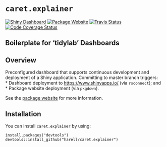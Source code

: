 
# `caret.explainer`

<!-- badges: start -->

[![Shiny
Dashboard](https://img.shields.io/badge/Shiny%20Dashboard-Click--Here-ff8c69.svg)](https://harell.shinyapps.io/caret-explainer/)
[![Package
Website](https://img.shields.io/badge/Package%20Website-Click--Here-9cf.svg)](https://harell.github.io/caret.explainer/)
[![Travis
Status](https://travis-ci.org/harell/caret.explainer.svg?branch=master)](https://travis-ci.org/harell/caret.explainer)
[![Code Coverage
Status](https://codecov.io/gh/harell/caret.explainer/branch/master/graph/badge.svg)](https://codecov.io/github/harell/caret.explainer/?branch=master)
<!-- badges: end -->

## Boilerplate for ‘tidylab’ Dashboards

## Overview

Preconfigured dashboard that supports continuous development and
deployment of a Shiny application. Committing to master branch
triggers:  
\* Dashboard deployment to <https://www.shinyapps.io/> (via
`rsconnect`); and  
\* Package website deployment (via `pkgdown`).

See the [package website](https://harell.github.io/caret.explainer/) for
more information.

## Installation

You can install `caret.explainer` by using:

    install.packages("devtools")
    devtools::install_github("harell/caret.explainer")
